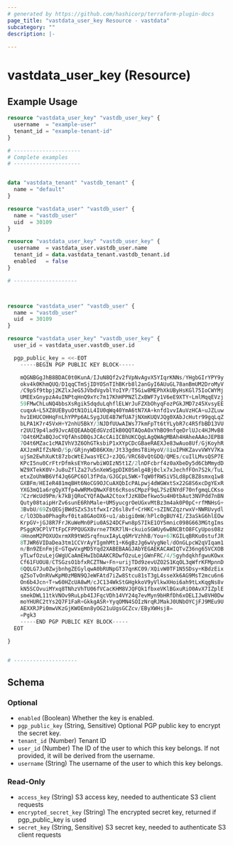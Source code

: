 ```yaml
---
# generated by https://github.com/hashicorp/terraform-plugin-docs
page_title: "vastdata_user_key Resource - vastdata"
subcategory: ""
description: |-
  
---
```


# vastdata_user_key (Resource)



## Example Usage

```terraform
resource "vastdata_user_key" "vastdb_user_key" {
  username  = "example-user"
  tenant_id = "example-tenant-id"
}

# ---------------------
# Complete examples
# ---------------------


data "vastdata_tenant" "vastdb_tenant" {
  name = "default"
}

resource "vastdata_user" "vastdb_user" {
  name = "vastdb_user"
  uid  = 30109
}

resource "vastdata_user_key" "vastdb_user_key" {
  username  = vastdata_user.vastdb_user.name
  tenant_id = data.vastdata_tenant.vastdb_tenant.id
  enabled   = false
}

# --------------------



resource "vastdata_user" "vastdb_user" {
  name = "vastdb_user"
  uid  = 30109
}

resource "vastdata_user_key" "vastdb_user_key" {
  user_id = vastdata_user.vastdb_user.id

  pgp_public_key = <<-EOT
    -----BEGIN PGP PUBLIC KEY BLOCK-----

    mQGNBGgJhB8BDAC0t0KunA/IJuN8Qf2v2fVpNvAgvX5YIqrKNNs/YHgbGIrYPY9y
    okv4k0KhmQUQ/D1qqCTmSjIDYOSnTIhBKrb8l2anGyI6AUuGL78anBmUM2DroMyV
    /C9pSf9tbpj2KZlxJeG5JVbdVgvblYoIYP/T5Giw8MEPhXkUByHsKGl75IoCWYMj
    UMEExGnypzA4uINPtqHnQ9xYc7m17KhHPPNZlZxBWF7y1V6eE9XTY+LmlMqqEVzj
    59FMwChLuNQ4bbsXsRgik5dqduLqhflELWrJuFZXbOhyqFozPGkJMD7z45XvsyEE
    cuqxA+L5XZ8UEByuOtN1OiL4IU0qWq40YmA6tN7XA+knfd1vvIAuVzHCA+uJZLuw
    hv1EHUCOHHqFnLhYPPp6ALSygJUE4B7WfUA7jNXmKUQVJQg0XAbJcHutr99gqLqZ
    bLPA1K7r45VxH+Y2nhU5BkY/3NJDfUUwAIWs77kmFpTt6tYLybR7c4R5fbBD13VU
    r2UUI9p4lad9JvcAEQEAAbQEdGVzdIkB0QQTAQoAOxYhBO9nfqeDrlUJc4HJMvB8
    7O4t6MZaBQJoCYQfAhsDBQsJCAcCAiICBhUKCQgLAgQWAgMBAh4HAheAAAoJEPB8
    7O4t6MZac1cMAIVhV3Z6OhGTksbiP1xXYpCDcGBaeRAEXJe83wAuo8Uf/GjKoyhR
    AXJzmRIfZsNnD/5p/GRjnyWD86KXm/Jt33gdmsT8iHyoV/8iuIPHKZavvVWYV7Ka
    ujSm2EwhXuKt87zbcWtEJwasYECJ+zJQG/VRC68vQtGDQ/QMEs/cuIlLMvsQSP7E
    KPcI5nu0CrFtrDfmksEYRorwbiWOIzN5t1Z/2lnDFcbrf4z0aXbeDy5d6CbMmydD
    WZ9XTekK0V+Ju8uZflZa27u5nXeWSgpDIK0Smlg4Bj0clx7xJechfFOn7S2k/TuL
    etxZoUhWB6Vf4Jq6GPC6Ol3fPda/GJGCpL5WK+TqW0fRWSiV5Ld8pCBZ8smxq1w8
    GXBFm/HEIeR481mqBHt6NoCG9OJCuAXQbIcPALpwj4dWGWxtSx22G8S6xcDgYExR
    YXG3mQ1a6rgQyXTfp4wWRMxQNwXF8t6cRsosCMpzF9qL7SzENYdF70nfgmqLCKso
    7CzrWcUd9Pm/k7kBjQRoCYQfAQwA2CtoxfJzK8Defkwo5u4H0tbAut3NVPdd7nBN
    Quty08taipHrZv6sunE6RhMale+UMSyucgrOeUGxvMtBz3m4ak0P0pC+rfMNHsG+
    3BvbU/69ZsQEGjBWdSZxS3stfwxIr26sl8vf+CrHKC+sZINCZqzrwxV+NWRUvydl
    c/lO3Dba0PhagRvf0ita8GAoOX6+u1/abigi0mW/hPlc0gBUY4I/Z3aSkG6hlEOw
    KrpGV+jGJ8R7FrJKuWeMn0Piu0AS24DCFwn8pS7IkE1OY5mnic098G663MGtgIms
    PSggK9CPlVTtFpCFPPQUGX8vrne7TKR7lN+ckuioSGWUy6wBNCBtO8FCyUpos08z
    4HnomM2POXUOxrmXR9tWdSrqfnuxIAyLq6MrVzhhB/You+67KGILqBRKu0stufJR
    8TJWR6VIDaDea3tm1CCVrAyYIgmhMt1+K6gBzJg6wVygNel/dOnGLpcW2qVIqam1
    n/Bn9ZEnFmjE+GTqwVxgMD5Yqd2XABEBAAGJAbYEGAEKACAWIQTvZ36ng65VCXOB
    yTLwfOzuLejGWgUCaAmEHwIbDAAKCRDwfOzuLejGWnFRC/4/5gyhdqkhfgwuKOwx
    Cf61FUOU8/CTSGzsO1bfxRCZTNw+Fn+urijTDd9zevUZO2S1KqOL3qWfrKFMpnnD
    6QQLG7Ju0ZwjbnhgZEGylqwA0bRUNpGT37qnKC09/XQivW0TF1N5SDsy+KBdzEix
    qZSoTvOnRVwKpM0zMBN9QJeWFAtd7iZw8Stcu81sT3gL4sseXk6AG9MsT2mcu6n6
    On6b4Jcn+T+w60HZcUA8wM/cJC134WkStGHgkkoV9yVlkwXHoi6ah9tLxKqgNs8v
    kN5SCOvuiMYxq8TNhzVhTU06fVCacKHM8VJQFQk1fbxeVKlBGxuRiO0AvX7IZplE
    smekDWL11tkVNOv9RuLpb4IJFqcVDh14VY24q7evMyn9bHRfDh6xOELIJw8VH0Dw
    moYHURC2tYs2Q7F1FaR+GkkgASR+YyqOMN4SOIzNrqRJMakJ0UNbOYCjFJ9MEu9U
    AEXXRJPi0mwVKzGjKWOEmn8yOG21uUgsGCZcv/EByXWHsj8=
    =Pgk3
    -----END PGP PUBLIC KEY BLOCK-----
  EOT

}


# --------------------
```

<!-- schema generated by tfplugindocs -->
## Schema

### Optional

- `enabled` (Boolean) Whether the key is enabled.
- `pgp_public_key` (String, Sensitive) Optional PGP public key to encrypt the secret key.
- `tenant_id` (Number) Tenant ID
- `user_id` (Number) The ID of the user to which this key belongs. If not provided, it will be derived from the username.
- `username` (String) The username of the user to which this key belongs.

### Read-Only

- `access_key` (String) S3 access key, needed to authenticate S3 client requests
- `encrypted_secret_key` (String) The encrypted secret key, returned if pgp_public_key is used
- `secret_key` (String, Sensitive) S3 secret key, needed to authenticate S3 client requests
